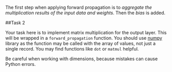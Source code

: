 The first step when applying forward propagation is to _aggregate the multiplication results of the input data and weights_. Then the _bias_ is added.

##Task 2

Your task here is to implement matrix multiplication for the output layer. This will be wrapped in a `forward_propagation` function. You should use [numpy](http://www.numpy.org/) library as the function may be called with the array of values, not just a single record. You may find functions like `dot` or `matmul` helpful.

Be careful when working with dimensions, because mistakes can cause Python errors.
